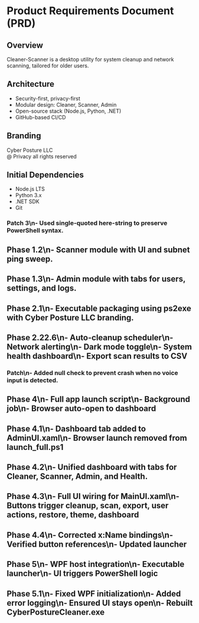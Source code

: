 # Product Requirements Document (PRD)

## Overview
Cleaner-Scanner is a desktop utility for system cleanup and network scanning, tailored for older users.

## Architecture
- Security-first, privacy-first
- Modular design: Cleaner, Scanner, Admin
- Open-source stack (Node.js, Python, .NET)
- GitHub-based CI/CD

## Branding
Cyber Posture LLC  
@ Privacy all rights reserved

## Initial Dependencies
- Node.js LTS
- Python 3.x
- .NET SDK
- Git

### Patch 3\n- Used single-quoted here-string to preserve PowerShell syntax.

## Phase 1.2\n- Scanner module with UI and subnet ping sweep.

## Phase 1.3\n- Admin module with tabs for users, settings, and logs.

## Phase 2.1\n- Executable packaging using ps2exe with Cyber Posture LLC branding.

## Phase 2.22.6\n- Auto-cleanup scheduler\n- Network alerting\n- Dark mode toggle\n- System health dashboard\n- Export scan results to CSV

### Patch\n- Added null check to prevent crash when no voice input is detected.

## Phase 4\n- Full app launch script\n- Background job\n- Browser auto-open to dashboard

## Phase 4.1\n- Dashboard tab added to AdminUI.xaml\n- Browser launch removed from launch_full.ps1

## Phase 4.2\n- Unified dashboard with tabs for Cleaner, Scanner, Admin, and Health.

## Phase 4.3\n- Full UI wiring for MainUI.xaml\n- Buttons trigger cleanup, scan, export, user actions, restore, theme, dashboard

## Phase 4.4\n- Corrected x:Name bindings\n- Verified button references\n- Updated launcher

## Phase 5\n- WPF host integration\n- Executable launcher\n- UI triggers PowerShell logic

## Phase 5.1\n- Fixed WPF initialization\n- Added error logging\n- Ensured UI stays open\n- Rebuilt CyberPostureCleaner.exe
